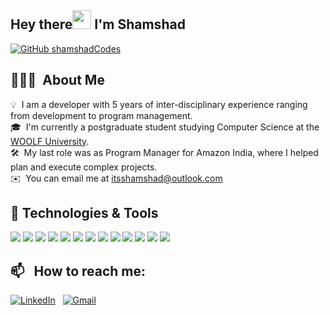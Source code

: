## Hey there<img src="https://raw.githubusercontent.com/MartinHeinz/MartinHeinz/master/wave.gif" width="30px"> I'm Shamshad

<!-- ![version: 02-04-2023](https://img.shields.io/badge/version-02-04-2023-informational) &nbsp; -->
<!-- ![profile count](https://komarev.com/ghpvc/?username=shamshadCodes&color=red)&nbsp; -->

[![GitHub shamshadCodes](https://img.shields.io/github/followers/shamshadCodes?label=follow&style=social)](https://github.com/shamshadCodes)&nbsp;

<!-- ![build: passing](https://img.shields.io/badge/build-passing-success) -->

## 👨🏻‍💻 &nbsp;About Me

💡 &nbsp;I am a developer with 5 years of inter-disciplinary experience ranging from development to program management.\
🎓 &nbsp;I'm currently a postgraduate student studying Computer Science at the [WOOLF University](https://woolf.university/colleges/9b17f5ce-1078-4fdf-aec0-02bf4ecfb0a6). \
🛠 &nbsp;My last role was as Program Manager for Amazon India, where I helped plan and execute complex projects. \
✉️ &nbsp;You can email me at itsshamshad@outlook.com

<!-- ## 📚 Latest publications

- [Multi-Spectral Fusion using Generative Adversarial Networks for UAV Detection of Wild Fires](https://ieeexplore.ieee.org/document/10067042)

## 🔧 Latest work

- [Using sensor measurements to predict engine failures](https://github.com/shamshadCodes/predictive-maintenance)
- [Macroscopic and mesoscopic analysis of global air transport network](https://github.com/shamshadCodes/flight-network-analysis)

## &#x270d; Latest posts

- [How I wrote a pipeline abstraction module with one line of code](https://medium.com/locus-iq/how-we-wrote-a-pipeline-abstraction-module-with-one-line-of-code-9d7580d20337)

## 📖 &nbsp; Reading list

- [ ] [The Emperor's New Mind](https://www.goodreads.com/book/show/179744.The_Emperor_s_New_Mind)
- [ ] [On Intelligence](https://www.goodreads.com/book/show/27539.On_Intelligence) -->

## 🔧 Technologies & Tools

![](https://img.shields.io/badge/Code-Java-informational?style=flat&logo=java&logoColor=white&color=2bbc8a)
![](https://img.shields.io/badge/Code-JavaScript-informational?style=flat&logo=javascript&logoColor=white&color=2bbc8a)
![](https://img.shields.io/badge/Code-React-informational?style=flat&logo=react&logoColor=white&color=2bbc8a)
![](https://img.shields.io/badge/Code-CSS-informational?style=flat&logo=tailwindcss&logoColor=white&color=2bbc8a)
![](https://img.shields.io/badge/Tools-PostgreSQL-informational?style=flat&logo=postgresql&logoColor=white&color=2bbc8a)
![](https://img.shields.io/badge/Tools-MySQL-informational?style=flat&logo=mysql&logoColor=white&color=2bbc8a)
![](https://img.shields.io/badge/node-%3E%3D%206.0.0-brightgreen)
![](https://img.shields.io/badge/Tools-MongoDB-informational?style=flat&logo=mongodb&logoColor=white&color=2bbc8a)
![](https://img.shields.io/badge/Tools-Jenkins-informational?style=flat&logo=jenkins&logoColor=white&color=2bbc8a)
![](https://img.shields.io/badge/Tools-Kubernetes-informational?style=flat&logo=kubernetes&logoColor=white&color=2bbc8a)
![](https://img.shields.io/badge/Editor-Eclipse-informational?style=flat&logo=eclipseide&logoColor=white&color=2bbc8a)
![](https://img.shields.io/badge/Editor-VSCode-informational?style=flat&logo=visualstudiocode&logoColor=white&color=2bbc8a)
![](https://img.shields.io/badge/Editor-Intelijidea-informational?style=flat&logo=intelijidea&logoColor=white&color=2bbc8a)

## 📫 &nbsp; How to reach me:

<a href="https://www.linkedin.com/in/shamshadK/"><img alt="LinkedIn" src="https://img.shields.io/badge/linkedin%20-%230077B5.svg?&style=flat&logo=linkedin&logoColor=white"/></a> &nbsp;
<a href="mailto:itsshamshad@gmail.com"><img alt="Gmail" src="https://img.shields.io/badge/Gmail-D14836?style=flat&logo=gmail&logoColor=white" /></a> &nbsp;

<!-- ### If you like what I do

<a href="https://www.buymeacoffee.com/shamshadCodes" target="_blank"><img src="https://cdn.buymeacoffee.com/buttons/v2/default-red.png" alt="Buy Me Chai" width="150" ></a> -->
